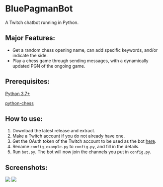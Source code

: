 # BluePagmanBot
A Twitch chatbot running in Python. 

##  Major Features:
- Get a random chess opening name, can add specific keywords, and/or indicate the side.
- Play a chess game through sending messages, with a dynamically updated PGN of the ongoing game. 

## Prerequisites: 
[Python 3.7+](https://www.python.org/downloads/)

[python-chess](https://pypi.org/project/chess/)

## How to use: 

1. Download the latest release and extract.
2. Make a Twitch account if you do not already have one.
3. Get the OAuth token of the Twitch account to be used as the bot [here](https://twitchapps.com/tmi/).
4. Rename `config_example.py` to `config.py`, and fill in the details.
5. Run `bot.py`. The bot will now join the channels you put in `config.py`.

## Screenshots: 

<img src="https://user-images.githubusercontent.com/82780692/187820763-d8b24c7f-979a-42ca-b28e-d872e84f0c0e.png"> <img  src="https://user-images.githubusercontent.com/82780692/187818815-f37aa7df-b9ed-4d67-b32c-f58cc55ea2ba.png">
